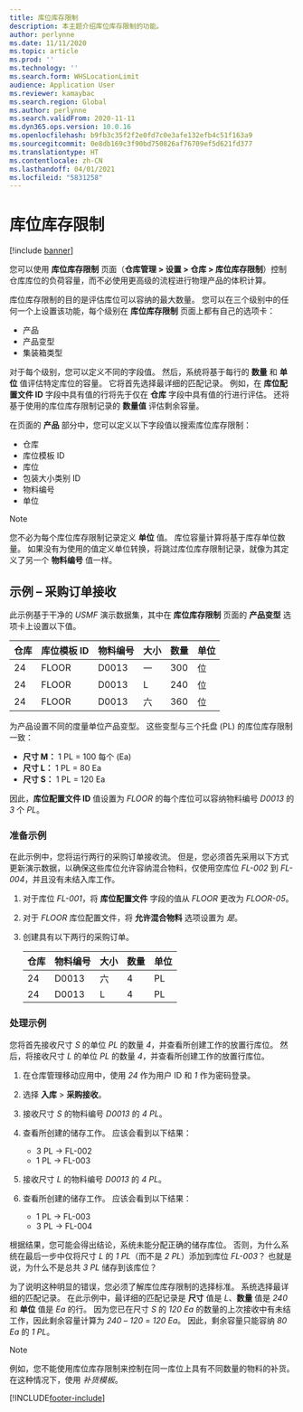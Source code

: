 ```yaml
---
title: 库位库存限制
description: 本主题介绍库位库存限制的功能。
author: perlynne
ms.date: 11/11/2020
ms.topic: article
ms.prod: ''
ms.technology: ''
ms.search.form: WHSLocationLimit
audience: Application User
ms.reviewer: kamaybac
ms.search.region: Global
ms.author: perlynne
ms.search.validFrom: 2020-11-11
ms.dyn365.ops.version: 10.0.16
ms.openlocfilehash: b9fb3c35f2f2e0fd7c0e3afe132efb4c51f163a9
ms.sourcegitcommit: 0e8db169c3f90bd750826af76709ef5d621fd377
ms.translationtype: HT
ms.contentlocale: zh-CN
ms.lasthandoff: 04/01/2021
ms.locfileid: "5831258"
---
```

# <a name="location-stocking-limits"></a>库位库存限制

[!include [banner](../includes/banner.md)]

您可以使用 **库位库存限制** 页面（**仓库管理 \> 设置 \> 仓库 \> 库位库存限制**）控制仓库库位的负荷容量，而不必使用更高级的流程进行物理产品的体积计算。

库位库存限制的目的是评估库位可以容纳的最大数量。 您可以在三个级别中的任何一个上设置该功能，每个级别在 **库位库存限制** 页面上都有自己的选项卡：

- 产品
- 产品变型
- 集装箱类型

对于每个级别，您可以定义不同的字段值。 然后，系统将基于每行的 **数量** 和 **单位** 值评估特定库位的容量。 它将首先选择最详细的匹配记录。 例如，在 **库位配置文件 ID** 字段中具有值的行将先于仅在 **仓库** 字段中具有值的行进行评估。 还将基于使用的库位库存限制记录的 **数量值** 评估剩余容量。

在页面的 **产品** 部分中，您可以定义以下字段值以搜索库位库存限制：

- 仓库
- 库位模板 ID
- 库位
- 包装大小类别 ID
- 物料编号
- 单位

> [!NOTE]
> 您不必为每个库位库存限制记录定义 **单位** 值。 库位容量计算将基于库存单位数量。 如果没有为使用的值定义单位转换，将跳过库位库存限制记录，就像为其定义了另一个 **物料编号** 值一样。

## <a name="example--purchase-order-receiving"></a>示例 – 采购订单接收

此示例基于干净的 *USMF* 演示数据集，其中在 **库位库存限制** 页面的 **产品变型** 选项卡上设置以下值。

| 仓库 | 库位模板 ID | 物料编号 | 大小 | 数量 | 单位 |
|-----------|---------------------|-------------|------|----------|------|
| 24        | FLOOR               | D0013       | 一    | 300      | 位   |
| 24        | FLOOR               | D0013       | L    | 240      | 位   |
| 24        | FLOOR               | D0013       | 六    | 360      | 位   |

为产品设置不同的度量单位产品变型。 这些变型与三个托盘 (PL) 的库位库存限制一致：

- **尺寸 M：** 1 PL = 100 每个 (Ea)
- **尺寸 L：** 1 PL = 80 Ea
- **尺寸 S：** 1 PL = 120 Ea

因此，**库位配置文件 ID** 值设置为 *FLOOR* 的每个库位可以容纳物料编号 *D0013* 的 *3* 个 *PL*。

### <a name="prepare-for-the-example"></a>准备示例

在此示例中，您将运行两行的采购订单接收流。 但是，您必须首先采用以下方式更新演示数据，以确保这些库位允许容纳混合物料，仅使用空库位 *FL-002* 到 *FL-004*，并且没有未结入库工作。

1. 对于库位 *FL-001*，将 **库位配置文件** 字段的值从 *FLOOR* 更改为 *FLOOR-05*。
1. 对于 *FLOOR* 库位配置文件，将 **允许混合物料** 选项设置为 *是*。
1. 创建具有以下两行的采购订单。

    | 仓库 | 物料编号 | 大小 | 数量 | 单位 |
    |-----------|-------------|------|----------|------|
    | 24        | D0013       | 六    | 4        | PL   |
    | 24        | D0013       | L    | 4        | PL   |

### <a name="process-the-example"></a>处理示例

您将首先接收尺寸 *S* 的单位 *PL* 的数量 *4*，并查看所创建工作的放置行库位。 然后，将接收尺寸 *L* 的单位 *PL* 的数量 *4*，并查看所创建工作的放置行库位。

1. 在仓库管理移动应用中，使用 *24* 作为用户 ID 和 *1* 作为密码登录。
1. 选择 **入库** \> **采购接收**。
1. 接收尺寸 *S* 的物料编号 *D0013* 的 *4* *PL*。
1. 查看所创建的储存工作。 应该会看到以下结果：

    - 3 PL -\> FL-002
    - 1 PL -\> FL-003

1. 接收尺寸 *L* 的物料编号 *D0013* 的 *4* *PL*。
1. 查看所创建的储存工作。 应该会看到以下结果：

    - 1 PL -\> FL-003
    - 3 PL -\> FL-004

根据结果，您可能会得出结论，系统未能分配正确的储存库位。 否则，为什么系统在最后一步中仅将尺寸 *L* 的 *1* *PL*（而不是 *2* *PL*）添加到库位 *FL-003*？ 也就是说，为什么不是总共 *3* *PL* 储存到该库位？

为了说明这种明显的错误，您必须了解库位库存限制的选择标准。 系统选择最详细的匹配记录。 在此示例中，最详细的匹配记录是 **尺寸** 值是 *L*、**数量** 值是 *240* 和 **单位** 值是 *Ea* 的行。 因为您已在尺寸 *S* 的 *120* *Ea* 的数量的上次接收中有未结工作，因此剩余容量计算为 *240* – *120* = *120* *Ea*。 因此，剩余容量只能容纳 *80* *Ea* 的 *1* *PL*。

> [!NOTE]
> 例如，您不能使用库位库存限制来控制在同一库位上具有不同数量的物料的补货。 在这种情况下，使用 *补货模板*。


[!INCLUDE[footer-include](../../includes/footer-banner.md)]